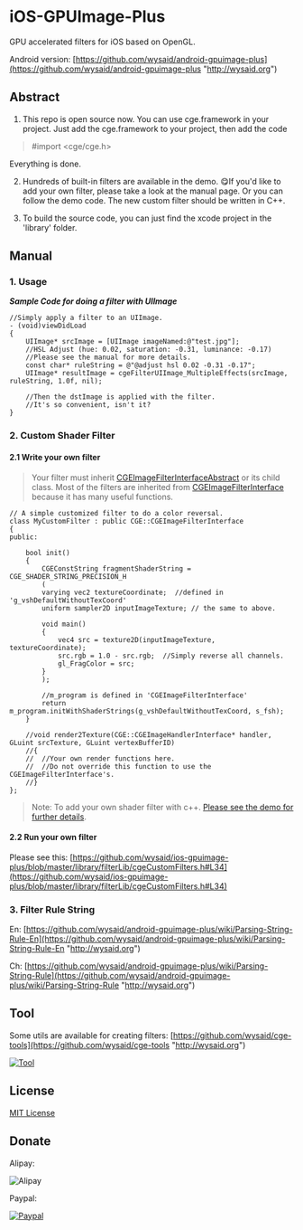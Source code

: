 # iOS-GPUImage-Plus 
GPU accelerated filters for iOS based on OpenGL. 

Android version: [https://github.com/wysaid/android-gpuimage-plus](https://github.com/wysaid/android-gpuimage-plus "http://wysaid.org")

## Abstract ##

1. This repo is open source now. You can use cge.framework in your project.
Just add the cge.framework to your project, then add the code
>#import <cge/cge.h>

Everything is done.

2. Hundreds of built-in filters are available in the demo. 😋If you'd like to add your own filter, please take a look at the manual page. Or you can follow the demo code. The new custom filter should be written in C++.

3. To build the source code, you can just find the xcode project in the 'library' folder.

## Manual ##

### 1. Usage ###

___Sample Code for doing a filter with UIImage___
```
//Simply apply a filter to an UIImage.
- (void)viewDidLoad
{
    UIImage* srcImage = [UIImage imageNamed:@"test.jpg"];
    //HSL Adjust (hue: 0.02, saturation: -0.31, luminance: -0.17)
    //Please see the manual for more details.
    const char* ruleString = @"@adjust hsl 0.02 -0.31 -0.17";
    UIImage* resultImage = cgeFilterUIImage_MultipleEffects(srcImage, ruleString, 1.0f, nil);

    //Then the dstImage is applied with the filter.
    //It's so convenient, isn't it?
}
```

### 2. Custom Shader Filter ###

#### 2.1 Write your own filter ####
>Your filter must inherit [CGEImageFilterInterfaceAbstract](https://github.com/wysaid/ios-gpuimage-plus/blob/master/library/cge/include/cgeImageFilter.h#L39) or its child class. Most of the filters are inherited from [CGEImageFilterInterface](https://github.com/wysaid/ios-gpuimage-plus/blob/master/library/cge/include/cgeImageFilter.h#L54) because it has many useful functions.

```
// A simple customized filter to do a color reversal.
class MyCustomFilter : public CGE::CGEImageFilterInterface
{
public:
    
    bool init()
    {
        CGEConstString fragmentShaderString = CGE_SHADER_STRING_PRECISION_H
        (
        varying vec2 textureCoordinate;  //defined in 'g_vshDefaultWithoutTexCoord'
        uniform sampler2D inputImageTexture; // the same to above.

        void main()
        {
            vec4 src = texture2D(inputImageTexture, textureCoordinate);
            src.rgb = 1.0 - src.rgb;  //Simply reverse all channels.
            gl_FragColor = src;
        }
        );

        //m_program is defined in 'CGEImageFilterInterface'
        return m_program.initWithShaderStrings(g_vshDefaultWithoutTexCoord, s_fsh);
    }

    //void render2Texture(CGE::CGEImageHandlerInterface* handler, GLuint srcTexture, GLuint vertexBufferID)
    //{
    //  //Your own render functions here.
    //  //Do not override this function to use the CGEImageFilterInterface's.
    //}
};
```

>Note: To add your own shader filter with c++. [Please see the demo for further details](https://github.com/wysaid/ios-gpuimage-plus/blob/master/library/filterLib/CustomFilter_N.cpp).

#### 2.2 Run your own filter ####

Please see this: [https://github.com/wysaid/ios-gpuimage-plus/blob/master/library/filterLib/cgeCustomFilters.h#L34](https://github.com/wysaid/ios-gpuimage-plus/blob/master/library/filterLib/cgeCustomFilters.h#L34)

### 3. Filter Rule String ###

En: [https://github.com/wysaid/android-gpuimage-plus/wiki/Parsing-String-Rule-En](https://github.com/wysaid/android-gpuimage-plus/wiki/Parsing-String-Rule-En "http://wysaid.org")

Ch: [https://github.com/wysaid/android-gpuimage-plus/wiki/Parsing-String-Rule](https://github.com/wysaid/android-gpuimage-plus/wiki/Parsing-String-Rule "http://wysaid.org")

## Tool ##

Some utils are available for creating filters: [https://github.com/wysaid/cge-tools](https://github.com/wysaid/cge-tools "http://wysaid.org")

[![Tool](https://raw.githubusercontent.com/wysaid/cge-tools/master/screenshots/0.jpg "cge-tool")](https://github.com/wysaid/cge-tools)

## License ##

[MIT License](https://github.com/wysaid/ios-gpuimage-plus/blob/master/LICENSE)

## Donate ##

Alipay:

![Alipay](https://raw.githubusercontent.com/wysaid/ios-gpuimage-plus/master/screenshots/alipay.jpg "alipay")

Paypal: 

[![Paypal](https://www.paypalobjects.com/en_US/i/btn/btn_donateCC_LG.gif "Paypal")](http://blog.wysaid.org/p/donate.html)
